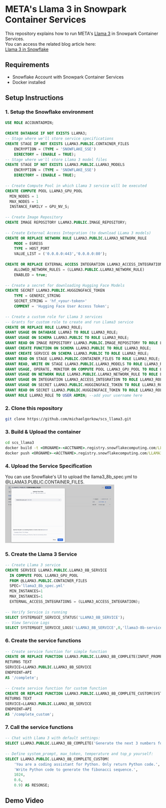 # META's Llama 3 in Snowpark Container Services
This repository explains how to run META's [Llama 3](https://llama.meta.com/llama3/) in Snowpark Container Services.  
You can access the related blog article here:  
[Llama 3 in Snowflake](https://medium.com/@michaelgorkow/496863631700?source=friends_link&sk=c912452d8427d999f800777cc01f6d88)

## Requirements
* Snowflake Account with Snowpark Container Services
* Docker installed

## Setup Instructions
### 1. Setup the Snowflake environment
```sql
USE ROLE ACCOUNTADMIN;

CREATE DATABASE IF NOT EXISTS LLAMA3;
-- Stage where we'll store service specifications
CREATE STAGE IF NOT EXISTS LLAMA3.PUBLIC.CONTAINER_FILES
    ENCRYPTION = (TYPE = 'SNOWFLAKE_SSE') 
    DIRECTORY = (ENABLE = TRUE);
-- Stage where we'll store Llama 3 model files
CREATE STAGE IF NOT EXISTS LLAMA3.PUBLIC.LLAMA3_MODELS 
    ENCRYPTION = (TYPE = 'SNOWFLAKE_SSE') 
    DIRECTORY = (ENABLE = TRUE);

-- Create Compute Pool in which Llama 3 service will be executed
CREATE COMPUTE POOL LLAMA3_GPU_POOL
  MIN_NODES = 1
  MAX_NODES = 1
  INSTANCE_FAMILY = GPU_NV_S;

-- Create Image Repository
CREATE IMAGE REPOSITORY LLAMA3.PUBLIC.IMAGE_REPOSITORY;

-- Create External Access Integration (to download LLama 3 models)
CREATE OR REPLACE NETWORK RULE LLAMA3.PUBLIC.LLAMA3_NETWORK_RULE
    MODE = EGRESS
    TYPE = HOST_PORT
    VALUE_LIST = ('0.0.0.0:443','0.0.0.0:80');

CREATE OR REPLACE EXTERNAL ACCESS INTEGRATION LLAMA3_ACCESS_INTEGRATION
    ALLOWED_NETWORK_RULES = (LLAMA3.PUBLIC.LLAMA3_NETWORK_RULE)
    ENABLED = true;

-- Create a secret for downloading Hugging Face Models
CREATE SECRET LLAMA3.PUBLIC.HUGGINGFACE_TOKEN
    TYPE = GENERIC_STRING
    SECRET_STRING = 'hf_<your-token>'
    COMMENT = 'Hugging Face User Access Token';

-- Create a custom role for Llama 3 services
-- Grants for custom role to create and run Llama3 service
CREATE OR REPLACE ROLE LLAMA3_ROLE;
GRANT USAGE ON DATABASE LLAMA3 TO ROLE LLAMA3_ROLE;
GRANT USAGE ON SCHEMA LLAMA3.PUBLIC TO ROLE LLAMA3_ROLE;
GRANT READ ON IMAGE REPOSITORY LLAMA3.PUBLIC.IMAGE_REPOSITORY TO ROLE LLAMA3_ROLE;
GRANT CREATE FUNCTION ON SCHEMA LLAMA3.PUBLIC TO ROLE LLAMA3_ROLE;
GRANT CREATE SERVICE ON SCHEMA LLAMA3.PUBLIC TO ROLE LLAMA3_ROLE;
GRANT READ ON STAGE LLAMA3.PUBLIC.CONTAINER_FILES TO ROLE LLAMA3_ROLE;
GRANT READ, WRITE ON STAGE LLAMA3.PUBLIC.LLAMA3_MODELS TO ROLE LLAMA3_ROLE;
GRANT USAGE, OPERATE, MONITOR ON COMPUTE POOL LLAMA3_GPU_POOL TO ROLE LLAMA3_ROLE;
GRANT USAGE ON NETWORK RULE LLAMA3.PUBLIC.LLAMA3_NETWORK_RULE TO ROLE LLAMA3_ROLE;
GRANT USAGE ON INTEGRATION LLAMA3_ACCESS_INTEGRATION TO ROLE LLAMA3_ROLE;
GRANT USAGE ON SECRET LLAMA3.PUBLIC.HUGGINGFACE_TOKEN TO ROLE LLAMA3_ROLE;
GRANT READ ON SECRET LLAMA3.PUBLIC.HUGGINGFACE_TOKEN TO ROLE LLAMA3_ROLE;
GRANT ROLE LLAMA3_ROLE TO USER ADMIN; --add your username here
```

### 2. Clone this repository
```bash
git clone https://github.com/michaelgorkow/scs_llama3.git
```

### 3. Build & Upload the container
```cmd
cd scs_llama3
docker build -t <ORGNAME>-<ACCTNAME>.registry.snowflakecomputing.com/LLAMA3/PUBLIC/IMAGE_REPOSITORY/llama3_service:latest .
docker push <ORGNAME>-<ACCTNAME>.registry.snowflakecomputing.com/LLAMA3/PUBLIC/IMAGE_REPOSITORY/llama3_service:latest
```

### 4. Upload the Service Specification
You can use Snowflake's UI to upload the llama3_8b_spec.yml to @LLAMA3.PUBLIC.CONTAINER_FILES.  
<img src="assets/file_upload.png" width="70%" height="70%">

### 5. Create the Llama 3 Service
```sql
-- Create Llama 3 service
CREATE SERVICE LLAMA3.PUBLIC.LLAMA3_8B_SERVICE
  IN COMPUTE POOL LLAMA3_GPU_POOL
  FROM @LLAMA3.PUBLIC.CONTAINER_FILES
  SPEC='llama3_8b_spec.yml'
  MIN_INSTANCES=1
  MAX_INSTANCES=1
  EXTERNAL_ACCESS_INTEGRATIONS = (LLAMA3_ACCESS_INTEGRATION);

-- Verify Service is running
SELECT SYSTEM$GET_SERVICE_STATUS('LLAMA3_8B_SERVICE');
-- View Service Logs
SELECT SYSTEM$GET_SERVICE_LOGS('LLAMA3_8B_SERVICE',0,'llama3-8b-service-container');
```

### 6. Create the service functions
```sql
-- Create service function for simple function
CREATE OR REPLACE FUNCTION LLAMA3.PUBLIC.LLAMA3_8B_COMPLETE(INPUT_PROMPT TEXT)
RETURNS TEXT
SERVICE=LLAMA3.PUBLIC.LLAMA3_8B_SERVICE
ENDPOINT=API
AS '/complete';

-- Create service function for custom function
CREATE OR REPLACE FUNCTION LLAMA3.PUBLIC.LLAMA3_8B_COMPLETE_CUSTOM(SYSTEM_PROMPT TEXT, INPUT_PROMPT TEXT, MAX_NEW_TOKENS INT, TEMPERATURE FLOAT, TOP_P FLOAT)
RETURNS TEXT
SERVICE=LLAMA3.PUBLIC.LLAMA3_8B_SERVICE
ENDPOINT=API
AS '/complete_custom';
```

### 7. Call the service functions
```sql
-- Chat with Llama 3 with default settings:
SELECT LLAMA3.PUBLIC.LLAMA3_8B_COMPLETE('Generate the next 3 numbers for this Fibonacci sequence: 0, 1, 1, 2') AS RESPONSE;

-- Define system_prompt, max_token, temperature and top_p yourself:
SELECT LLAMA3.PUBLIC.LLAMA3_8B_COMPLETE_CUSTOM(
    'You are a coding assistant for Python. Only return Python code.', 
    'Write Python code to generate the fibonacci sequence.', 
    1024, 
    0.6, 
    0.9) AS RESONSE;
```

## Demo Video